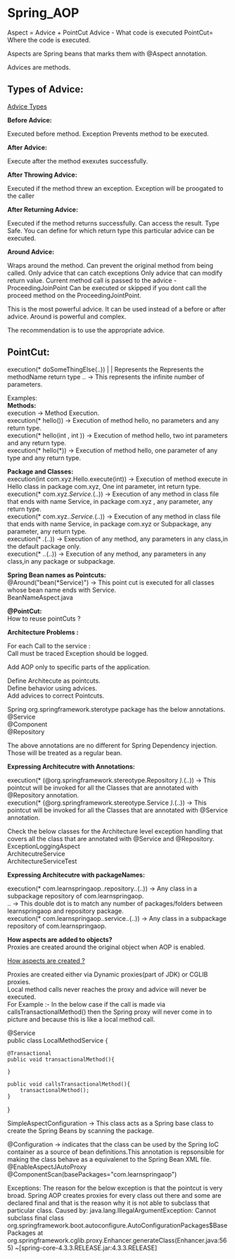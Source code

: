 # Spring_AOP

Aspect = Advice + PointCut
Advice - What code is executed 
PointCut= Where the code is executed.

Aspects are Spring beans that marks them with @Aspect annotation.

Advices are methods.

## Types of Advice:

[Advice Types](https://github.com/dilipthelip/Spring_AOP/blob/master/TypesOFAdvice.png)

**Before Advice:**

Executed before method.
Exception Prevents method to be executed.

**After Advice:**

Execute after the method exexutes successfully.

**After Throwing Advice:**

Executed if the method threw an exception.
Exception will be proogated to the caller

**After Returning Advice:**

Executed if the method returns successfully.
Can access the result.
Type Safe. You can define for which return type this particular advice can be executed.

**Around Advice:**

Wraps around the method.
Can prevent the original method from being called.
Only advice that can catch exceptions
Only advice that can modify return value.
Current method call is passed to the advice - ProceedingJoinPoint
Can be executed or skipped if you dont call the proceed method on the ProceedingJointPoint.

This is the most powerful advice. It can be used instead of a before or after advice. Around is powerful and complex.

The recommendation is to use the appropriate advice.

## PointCut:					
execution(* doSomeThingElse(..))
		  |				|
	Represents the Represents the methodName
	return type
	.. -> This represents the infinite number of parameters.

Examples:  
**Methods:**  
execution -> Method Execution.  
execution(* hello()) 			-> Execution of method hello, no parameters and any return type.  
execution(* hello(int , int )) 	-> Execution of method hello, two int parameters and any return type.  
execution(* hello(*)) 			-> Execution of method hello, one parameter of any type and any return type.  


**Package and Classes:**  
execution(int com.xyz.Hello.execute(int))	->	Execution of method execute in Hello class in package com.xyz, One int parameter, int return type.  
execution(* com.xyz.*Service.*(..))			->	Execution of any method in class file that ends with name Service, in package com.xyz , any parameter, any return type.  
execution(* com.xyz..*Service.*(..))		->	Execution of any method in class file that ends with name Service, in package com.xyz or Subpackage, any parameter, any return type.  
execution(* *.*(..))						->	Execution of any method, any parameters in any class,in the default package only.  
execution(* *..*(..))						->	Execution of any method, any parameters in any class,in any package or subpackage.  
 

**Spring Bean names as Pointcuts:**  
@Around("bean(*Service)") -> This point cut is executed for all classes whose bean name ends with Service.  
BeanNameAspect.java  

**@PointCut:**  
How to reuse pointCuts ?  
  
**Architecture Problems :**  

For each Call to the service :  
	Call must be traced
	Exception should be logged.  

Add AOP only to specific parts of the application.

Define Architecute as pointcuts.    
Define behavior using advices.  
Add advices to correct Pointcuts.  

Spring org.springframework.sterotype package has the below annotations.
@Service  
@Component  
@Repository  

The above annotations are no different for Spring Dependency injection. Those will be treated as a regular bean.  

**Expressing Architecutre with Annotations:**  

execution(* (@org.springframework.stereotype.Repository *).*(..))	-> This pointcut will be invoked for all the Classes that are annotated with @Repository annotation.  
execution(* (@org.springframework.stereotype.Service *).*(..))	-> This pointcut will be invoked for all the Classes that are annotated with @Service annotation.

Check the below classes for the Architecture level exception handling that covers all the class that are annotated with @Service and @Repository.  
ExceptionLoggingAspect  
ArchitecutreService  
ArchitectureServiceTest  

**Expressing Architecutre with packageNames:**  

execution(* com.learnspringaop..repository.*.*(..))	-> Any class in a subpackage repository of com.learnspringaop.  
.. -> This double dot is to match any number of packages/folders between learnspringaop and repository package.  
execution(* com.learnspringaop..service.*.*(..))	-> Any class in a subpackage repository of com.learnspringaop.

**How aspects are added to objects?**  
Proxies are created around the original object when AOP is enabled.  

	
[How aspects are created ?](https://github.com/dilipthelip/Spring_AOP/blob/master/How%20Aspects%20are%20added%20to%20Objects.png)  

Proxies are created either via Dynamic proxies(part of JDK) or CGLIB proxies.    
Local method calls never reaches the proxy and advice will never be executed.  
For Example :- In the below case if the call is made via callsTransactionalMethod() then the Spring proxy will never come in to picture and because this is like a local method call.  

@Service  
public class LocalMethodService {  

	@Transactional  
	public void transactionalMethod(){   
		
	}  
	
	public void callsTransactionalMethod(){  
		transactionalMethod();  
	}  
}  



SimpleAspectConfiguration -> This class acts as a Spring base class to create the Spring Beans by scanning the package.

@Configuration -> indicates that the class can be used by the Spring IoC container as a source of bean definitions.This annotation is repsonsible for making the class behave as a equivalenet to the Spring Bean XML file.
@EnableAspectJAutoProxy
@ComponentScan(basePackages="com.learnspringaop")

Exceptions:
The reason for the below exception is that the pointcut is very broad. Spring AOP creates proxies  for every class out there and some are declared final and that is the reason why it is not able to subclass that particular class.
Caused by: java.lang.IllegalArgumentException: Cannot subclass final class org.springframework.boot.autoconfigure.AutoConfigurationPackages$BasePackages
	at org.springframework.cglib.proxy.Enhancer.generateClass(Enhancer.java:565) ~[spring-core-4.3.3.RELEASE.jar:4.3.3.RELEASE]
